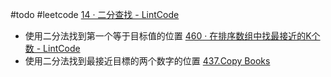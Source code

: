 #todo #leetcode
[14 · 二分查找 - LintCode](https://www.lintcode.com/problem/14/?utm_source=sc-github-thx)
- 使用二分法找到第一个等于目标值的位置
[460 · 在排序数组中找最接近的K个数 - LintCode](https://www.lintcode.com/problem/460/?utm_source=sc-github-thx)
- 使用二分法找到最接近目標的两个数字的位置
[437.Copy Books](https://www.lintcode.com/problem/437/?utm_source=sc-github-thx)



